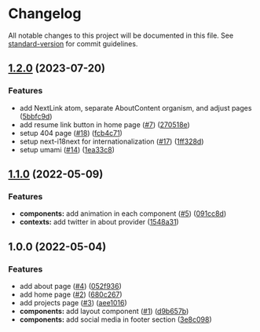# Changelog

All notable changes to this project will be documented in this file. See [standard-version](https://github.com/conventional-changelog/standard-version) for commit guidelines.

## [1.2.0](https://github.com/akmalhisyammm/akmalhisyam.my.id/compare/v1.1.0...v1.2.0) (2023-07-20)


### Features

* add NextLink atom, separate AboutContent organism, and adjust pages ([5bbfc9d](https://github.com/akmalhisyammm/akmalhisyam.my.id/commit/5bbfc9d96e1032e1b899618a59ee9901d74806eb))
* add resume link button in home page ([#7](https://github.com/akmalhisyammm/akmalhisyam.my.id/issues/7)) ([270518e](https://github.com/akmalhisyammm/akmalhisyam.my.id/commit/270518e2462d9ca662b7036a5ecc90b583f487ab))
* setup 404 page ([#18](https://github.com/akmalhisyammm/akmalhisyam.my.id/issues/18)) ([fcb4c71](https://github.com/akmalhisyammm/akmalhisyam.my.id/commit/fcb4c71f05cd47a8856312c6287eb0de42bf110e))
* setup next-i18next for internationalization ([#17](https://github.com/akmalhisyammm/akmalhisyam.my.id/issues/17)) ([1ff328d](https://github.com/akmalhisyammm/akmalhisyam.my.id/commit/1ff328d3099e0103b65084accea518d127fd78e9))
* setup umami ([#14](https://github.com/akmalhisyammm/akmalhisyam.my.id/issues/14)) ([1ea33c8](https://github.com/akmalhisyammm/akmalhisyam.my.id/commit/1ea33c8cbad029dc2eca1a2a500e0e614bb2a709))

## [1.1.0](https://github.com/akmalhisyammm/akmalhisyam.my.id/compare/v1.0.0...v1.1.0) (2022-05-09)


### Features

* **components:** add animation in each component ([#5](https://github.com/akmalhisyammm/akmalhisyam.my.id/issues/5)) ([091cc8d](https://github.com/akmalhisyammm/akmalhisyam.my.id/commit/091cc8da1bf2760aafc3e8da7b8dd642d9fba19e))
* **contexts:** add twitter in about provider ([1548a31](https://github.com/akmalhisyammm/akmalhisyam.my.id/commit/1548a3147b0dd433330be00c96e3acd277227ad9))

## 1.0.0 (2022-05-04)


### Features

* add about page ([#4](https://github.com/akmalhisyammm/akmalhisyam.my.id/issues/4)) ([052f936](https://github.com/akmalhisyammm/akmalhisyam.my.id/commit/052f93694e661c3d7807c9812763f1289d876f6f))
* add home page ([#2](https://github.com/akmalhisyammm/akmalhisyam.my.id/issues/2)) ([680c267](https://github.com/akmalhisyammm/akmalhisyam.my.id/commit/680c26768b4a630158ca48b3dc1fbbb1bee4aa07))
* add projects page ([#3](https://github.com/akmalhisyammm/akmalhisyam.my.id/issues/3)) ([aee1016](https://github.com/akmalhisyammm/akmalhisyam.my.id/commit/aee10161e361a3a13a169d8aaf1ddff7ce5f402f))
* **components:** add layout component ([#1](https://github.com/akmalhisyammm/akmalhisyam.my.id/issues/1)) ([d9b657b](https://github.com/akmalhisyammm/akmalhisyam.my.id/commit/d9b657bd86f7ad9eb8078744d559b25318e1abb6))
* **components:** add social media in footer section ([3e8c098](https://github.com/akmalhisyammm/akmalhisyam.my.id/commit/3e8c09839c796b64a48f0c470a04b112d8e016bc))
